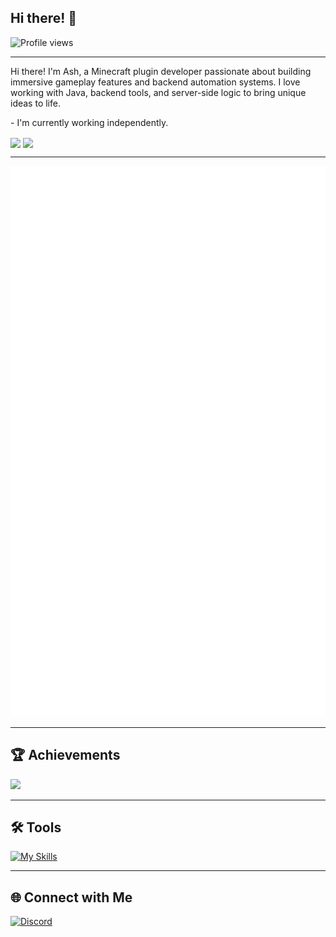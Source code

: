## Hi there! 👋

![Profile views](https://komarev.com/ghpvc/?username=Ash-Studio&style=for-the-badge)

<hr>

<p>
Hi there! I'm Ash, a Minecraft plugin developer passionate about building immersive gameplay features and backend automation systems. I love working with Java, backend tools, and server-side logic to bring unique ideas to life.
</p>

<p>
- I'm currently working independently.
</p>




<img align="center" width="400" src="https://github-readme-stats.vercel.app/api?username=ash-studio&theme=transparent&hide_border=true&include_all_commits=false&count_private=true" />         
 <img align="center" width="400" src="https://nirzak-streak-stats.vercel.app/?user=ash-studio&theme=transparent&hide_border=true"/>

<hr>


![Metrics](https://raw.githubusercontent.com/Ash-Studio/Ash-Studio/main/github-metrics.svg)

---

## 🏆 Achievements
![](https://github-profile-trophy.vercel.app/?username=ash-studio&theme=transparent&no-frame=true&no-bg=true&margin-w=4)

---
## 🛠 Tools

[![My Skills](https://skillicons.dev/icons?i=java,python,idea,mongodb,vscode)](https://skillicons.dev)

---

## 🌐 Connect with Me

[![Discord](https://img.shields.io/badge/As_h_-%238C9EFF.svg?style=for-the-badge&logo=discord&logoColor=white)](https://discord.com/users/832916983045292062)
